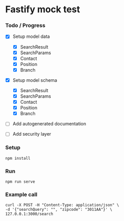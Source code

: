 # Fastify mock test


### Todo / Progress
- [x] Setup model data
    - [x] SearchResult
    - [x] SearchParams
    - [x] Contact
    - [x] Position
    - [x] Branch
- [x] Setup model schema
    - [x] SearchResult
    - [x] SearchParams
    - [x] Contact
    - [x] Position
    - [x] Branch
- [ ] Add autogenerated documentation
- [ ] Add security layer


### Setup
```shell
npm install
```

### Run
```shell
npm run serve
```

### Example call
```shell
curl -X POST -H "Content-Type: application/json" \
-d '{"searchQuery": "", "zipcode": "3011AA"}' \
127.0.0.1:3000/search
```
